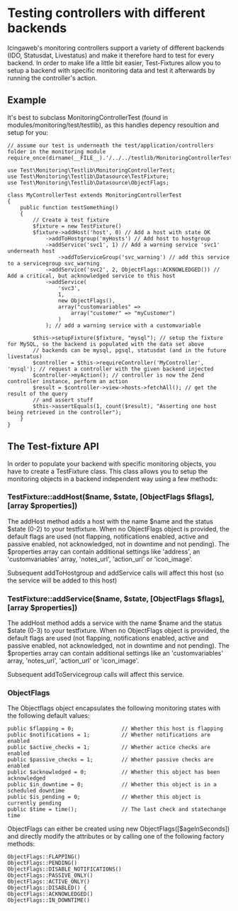 # Testing controllers with different backends

Icingaweb's monitoring controllers support a variety of different backends (IDO, Statusdat, Livestatus) and make it
therefore hard to test for every backend. In order to make life a little bit easier, Test-Fixtures allow you to setup
a backend with specific monitoring data and test it afterwards by running the controller's action.

## Example

It's best to subclass MonitoringControllerTest (found in modules/monitoring/test/testlib), as this handles depency resoultion
and setup for you:


    // assume our test is underneath the test/application/controllers folder in the monitoring module
    require_once(dirname(__FILE__).'/../../testlib/MonitoringControllerTest.php');

    use Test\Monitoring\Testlib\MonitoringControllerTest;
    use Test\Monitoring\Testlib\Datasource\TestFixture;
    use Test\Monitoring\Testlib\Datasource\ObjectFlags;

    class MyControllerTest extends MonitoringControllerTest
    {
        public function testSomething()
        {
            // Create a test fixture
            $fixture = new TestFixture()
            $fixture->addHost('host', 0) // Add a host with state OK
                ->addToHostgroup('myHosts') // Add host to hostgroup
                ->addService('svc1', 1) // Add a warning service 'svc1' underneath host
                    ->addToServiceGroup('svc_warning') // add this service to a servicegroup svc_warning
                ->addService('svc2', 2, ObjectFlags::ACKNOWLEDGED()) // Add a critical, but acknowledged service to this host
                ->addService(
                    'svc3',
                    1,
                    new ObjectFlags(),
                    array("customvariables" =>
                        array("customer" => "myCustomer")
                    )
                ); // add a warning service with a customvariable

            $this->setupFixture($fixture, "mysql"); // setup the fixture for MySQL, so the backend is populated with the data set above
            // backends can be mysql, pgsql, statusdat (and in the future livestatus)
            $controller = $this->requireController('MyController', 'mysql'); // request a controller with the given backend injected
            $controller->myAction(); // controller is now the Zend controller instance, perform an action
            $result = $controller->view->hosts->fetchAll(); // get the result of the query
            // and assert stuff
            $this->assertEquals(1, count($result), "Asserting one host being retrieved in the controller");
        }
    }

## The Test-fixture API

In order to populate your backend with specific monitoring objects, you have to create a TestFixture class. This class
allows you to setup the monitoring objects in a backend independent way using a few methods:

### TestFixture::addHost($name, $state, [ObjectFlags $flags], [array $properties])

The addHost method adds a host with the name $name and the status $state (0-2) to your testfixture. When no ObjectFlags
object is provided, the default flags are used (not flapping, notifications enabled, active and passive enabled, not
acknowledged, not in downtime and not pending). The $properties array can contain additional settings like 'address',
 an 'customvariables' array, 'notes_url', 'action_url' or 'icon_image'.

Subsequent addToHostgroup and addService calls will affect this host (so the service will be added to this host)

### TestFixture::addService($name, $state, [ObjectFlags $flags], [array $properties])

The addHost method adds a service with the name $name and the status $state (0-3) to your testfixture. When no ObjectFlags
object is provided, the default flags are used (not flapping, notifications enabled, active and passive enabled, not
acknowledged, not in downtime and not pending). The $properties array can contain additional settings like an
'customvariables' array, 'notes_url', 'action_url' or 'icon_image'.

Subsequent addToServicegroup calls will affect this service.


### ObjectFlags

The Objectflags object encapsulates the following monitoring states with the following default values:

    public $flapping = 0;               // Whether this host is flapping
    public $notifications = 1;          // Whether notifications are enabled
    public $active_checks = 1;          // Whether actice checks are enabled
    public $passive_checks = 1;         // Whether passive checks are enabled
    public $acknowledged = 0;           // Whether this object has been acknowledged
    public $in_downtime = 0;            // Whether this object is in a scheduled downtime
    public $is_pending = 0;             // Whether this object is currently pending
    public $time = time();              // The last check and statechange time

ObjectFlags can either be created using new ObjectFlags([$ageInSeconds]) and directly modify the attributes or by
calling one of the following factory methods:


    ObjectFlags::FLAPPING()
    ObjectFlags::PENDING()
    ObjectFlags::DISABLE_NOTIFICATIONS()
    ObjectFlags::PASSIVE_ONLY()
    ObjectFlags::ACTIVE_ONLY()
    ObjectFlags::DISABLED() {
    ObjectFlags::ACKNOWLEDGED()
    ObjectFlags::IN_DOWNTIME()
